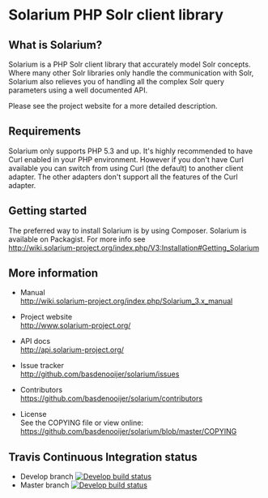 # Solarium PHP Solr client library


## What is Solarium?

Solarium is a PHP Solr client library that accurately model Solr concepts. Where many other Solr libraries only handle
the communication with Solr, Solarium also relieves you of handling all the complex Solr query parameters using a
well documented API.

Please see the project website for a more detailed description.

## Requirements

Solarium only supports PHP 5.3 and up.
It's highly recommended to have Curl enabled in your PHP environment. However if you don't have Curl available you can
switch from using Curl (the default) to another client adapter. The other adapters don't support all the features of the
Curl adapter.

## Getting started

The preferred way to install Solarium is by using Composer. Solarium is available on Packagist.
For more info see   
http://wiki.solarium-project.org/index.php/V3:Installation#Getting_Solarium

## More information

* Manual  
  http://wiki.solarium-project.org/index.php/Solarium_3.x_manual

* Project website   
  http://www.solarium-project.org/

* API docs    
  http://api.solarium-project.org/

* Issue tracker   
  http://github.com/basdenooijer/solarium/issues

* Contributors    
  https://github.com/basdenooijer/solarium/contributors

* License   
  See the COPYING file or view online:  
  https://github.com/basdenooijer/solarium/blob/master/COPYING

## Travis Continuous Integration status

* Develop branch [![Develop build status](https://secure.travis-ci.org/basdenooijer/solarium.png?branch=develop)](http://travis-ci.org/basdenooijer/solarium)
* Master branch [![Develop build status](https://secure.travis-ci.org/basdenooijer/solarium.png?branch=master)](http://travis-ci.org/basdenooijer/solarium)
